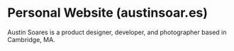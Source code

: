 # Personal Website (austinsoar.es)
Austin Soares is a product designer, developer, and photographer based in Cambridge, MA.
